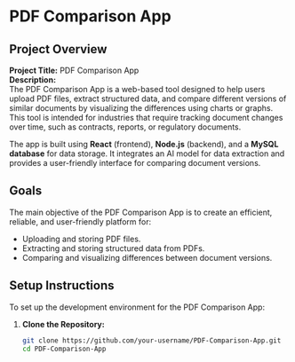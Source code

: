 # PDF Comparison App

## Project Overview
**Project Title:** PDF Comparison App  
**Description:**  
The PDF Comparison App is a web-based tool designed to help users upload PDF files, extract structured data, and compare different versions of similar documents by visualizing the differences using charts or graphs. This tool is intended for industries that require tracking document changes over time, such as contracts, reports, or regulatory documents.

The app is built using **React** (frontend), **Node.js** (backend), and a **MySQL database** for data storage. It integrates an AI model for data extraction and provides a user-friendly interface for comparing document versions.

## Goals
The main objective of the PDF Comparison App is to create an efficient, reliable, and user-friendly platform for:
- Uploading and storing PDF files.
- Extracting and storing structured data from PDFs.
- Comparing and visualizing differences between document versions.

## Setup Instructions
To set up the development environment for the PDF Comparison App:

1. **Clone the Repository:**
   ```bash
   git clone https://github.com/your-username/PDF-Comparison-App.git
   cd PDF-Comparison-App
